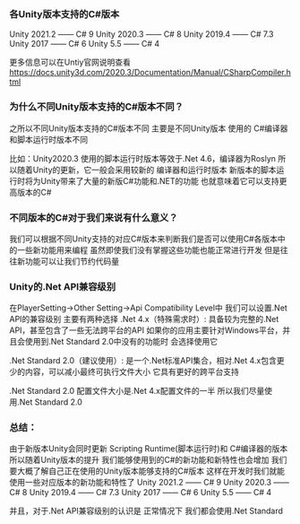 ### 各Unity版本支持的C#版本
Unity 2021.2 —— C# 9
Unity 2020.3 —— C# 8
Unity 2019.4 —— C# 7.3
Unity 2017   —— C# 6
Unity 5.5    —— C# 4

更多信息可以在Untiy官网说明查看
https://docs.unity3d.com/2020.3/Documentation/Manual/CSharpCompiler.html

### 为什么不同Unity版本支持的C#版本不同？
之所以不同Unity版本支持的C#版本不同
主要是不同Unity版本 使用的 C#编译器和脚本运行时版本不同

比如：Unity2020.3 使用的脚本运行时版本等效于.Net 4.6，编译器为Roslyn
所以随着Unity的更新，它一般会采用较新的 编译器和运行时版本
新版本的脚本运行时将为Unity带来了大量的新版C#功能和.NET的功能
也就意味着它可以支持更高版本的C#

### 不同版本的C#对于我们来说有什么意义？
我们可以根据不同Unity支持的对应C#版本来判断我们是否可以使用C#各版本中的一些新功能用来编程
虽然即使我们没有掌握这些功能也能正常进行开发
但是往往新功能可以让我们节约代码量

### Unity的.Net API兼容级别
在PlayerSetting->Other Setting->Api Compatibility Level中
我们可以设置.Net API的兼容级别
主要有两种选择
.Net 4.x（特殊需求时）:
具备较为完整的.Net API，甚至包含了一些无法跨平台的API
如果你的应用主要针对Windows平台，并且会使用到.Net Standard 2.0中没有的功能时
会选择使用它

.Net Standard 2.0（建议使用）:
是一个.Net标准API集合，相对.Net 4.x包含更少的内容，可以减小最终可执行文件大小
它具有更好的跨平台支持

.Net Standard 2.0 配置文件大小是.Net 4.x配置文件的一半
所以我们尽量使用.Net Standard 2.0

### 总结：
由于新版本Unity会同时更新
Scripting Runtime(脚本运行时)和 C#编译器的版本
所以随着Unity版本的提升
我们能够使用到的C#的新功能和新特性也会增加
我们要大概了解自己正在使用的Unity版本能够支持的C#版本
这样在开发时我们就能使用一些对应版本的新功能和特性了
Unity 2021.2 —— C# 9
Unity 2020.3 —— C# 8
Unity 2019.4 —— C# 7.3
Unity 2017   —— C# 6
Unity 5.5    —— C# 4

并且，对于.Net API兼容级别的认识是
正常情况下 我们都会使用.Net Standard